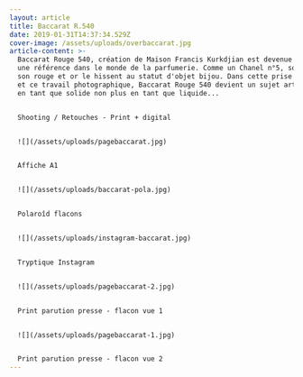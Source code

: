 ```yaml
---
layout: article
title: Baccarat R.540
date: 2019-01-31T14:37:34.529Z
cover-image: /assets/uploads/overbaccarat.jpg
article-content: >-
  Baccarat Rouge 540, création de Maison Francis Kurkdjian est devenue très vite
  une référence dans le monde de la parfumerie. Comme un Chanel n°5, son design,
  son rouge et or le hissent au statut d'objet bijou. Dans cette prise de vue,
  et ce travail photographique, Baccarat Rouge 540 devient un sujet artistique
  en tant que solide non plus en tant que liquide...


  Shooting / Retouches - Print + digital 


  ![](/assets/uploads/pagebaccarat.jpg)


  Affiche A1 


  ![](/assets/uploads/baccarat-pola.jpg)


  Polaroîd flacons


  ![](/assets/uploads/instagram-baccarat.jpg)


  Tryptique Instagram 


  ![](/assets/uploads/pagebaccarat-2.jpg)


  Print parution presse - flacon vue 1


  ![](/assets/uploads/pagebaccarat-1.jpg)


  Print parution presse - flacon vue 2
---
```


